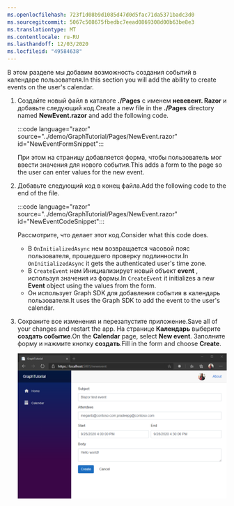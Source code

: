 ```yaml
---
ms.openlocfilehash: 723f1d08b9d1085d47d0d5fac71da5371badc3d0
ms.sourcegitcommit: 5067c508675fbedbc7eead0869308d00b63be8e3
ms.translationtype: MT
ms.contentlocale: ru-RU
ms.lasthandoff: 12/03/2020
ms.locfileid: "49584638"
---
```

<!-- markdownlint-disable MD002 MD041 -->

<span data-ttu-id="db72e-101">В этом разделе мы добавим возможность создания событий в календаре пользователя.</span><span class="sxs-lookup"><span data-stu-id="db72e-101">In this section you will add the ability to create events on the user's calendar.</span></span>

1. <span data-ttu-id="db72e-102">Создайте новый файл в каталоге **./Pages** с именем **невевент. Razor** и добавьте следующий код.</span><span class="sxs-lookup"><span data-stu-id="db72e-102">Create a new file in the **./Pages** directory named **NewEvent.razor** and add the following code.</span></span>

    :::code language="razor" source="../demo/GraphTutorial/Pages/NewEvent.razor" id="NewEventFormSnippet":::

    <span data-ttu-id="db72e-103">При этом на страницу добавляется форма, чтобы пользователь мог ввести значения для нового события.</span><span class="sxs-lookup"><span data-stu-id="db72e-103">This adds a form to the page so the user can enter values for the new event.</span></span>

1. <span data-ttu-id="db72e-104">Добавьте следующий код в конец файла.</span><span class="sxs-lookup"><span data-stu-id="db72e-104">Add the following code to the end of the file.</span></span>

    :::code language="razor" source="../demo/GraphTutorial/Pages/NewEvent.razor" id="NewEventCodeSnippet":::

    <span data-ttu-id="db72e-105">Рассмотрите, что делает этот код.</span><span class="sxs-lookup"><span data-stu-id="db72e-105">Consider what this code does.</span></span>

    - <span data-ttu-id="db72e-106">В `OnInitializedAsync` нем возвращается часовой пояс пользователя, прошедшего проверку подлинности.</span><span class="sxs-lookup"><span data-stu-id="db72e-106">In `OnInitializedAsync` it gets the authenticated user's time zone.</span></span>
    - <span data-ttu-id="db72e-107">В `CreateEvent` нем Инициализирует новый объект **event** , используя значения из формы.</span><span class="sxs-lookup"><span data-stu-id="db72e-107">In `CreateEvent` it initializes a new **Event** object using the values from the form.</span></span>
    - <span data-ttu-id="db72e-108">Он использует Graph SDK для добавления события в календарь пользователя.</span><span class="sxs-lookup"><span data-stu-id="db72e-108">It uses the Graph SDK to add the event to the user's calendar.</span></span>

1. <span data-ttu-id="db72e-109">Сохраните все изменения и перезапустите приложение.</span><span class="sxs-lookup"><span data-stu-id="db72e-109">Save all of your changes and restart the app.</span></span> <span data-ttu-id="db72e-110">На странице **Календарь** выберите **создать событие**.</span><span class="sxs-lookup"><span data-stu-id="db72e-110">On the **Calendar** page, select **New event**.</span></span> <span data-ttu-id="db72e-111">Заполните форму и нажмите кнопку **создать**.</span><span class="sxs-lookup"><span data-stu-id="db72e-111">Fill in the form and choose **Create**.</span></span>

    ![Снимок экрана с формой создания события](images/create-event.png)
